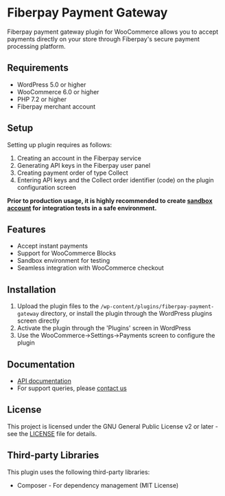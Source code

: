 # Fiberpay Payment Gateway

Fiberpay payment gateway plugin for WooCommerce allows you to accept payments directly on your store through Fiberpay's secure payment processing platform.

## Requirements

- WordPress 5.0 or higher
- WooCommerce 6.0 or higher
- PHP 7.2 or higher
- Fiberpay merchant account

## Setup

Setting up plugin requires as follows:
1. Creating an account in the Fiberpay service
2. Generating API keys in the Fiberpay user panel
3. Creating payment order of type Collect
4. Entering API keys and the Collect order identifier (code) on the plugin configuration screen

**Prior to production usage, it is highly recommended to create [sandbox account](https://test.fiberpay.pl) for integration tests in a safe environment.**

## Features

- Accept instant payments
- Support for WooCommerce Blocks
- Sandbox environment for testing
- Seamless integration with WooCommerce checkout

## Installation

1. Upload the plugin files to the `/wp-content/plugins/fiberpay-payment-gateway` directory, or install the plugin through the WordPress plugins screen directly
2. Activate the plugin through the 'Plugins' screen in WordPress
3. Use the WooCommerce->Settings->Payments screen to configure the plugin

## Documentation

- [API documentation](https://fiberpay.gitbook.io/fiberpay/fiberpay)
- For support queries, please [contact us](mailto:info@fiberpay.pl)

## License

This project is licensed under the GNU General Public License v2 or later - see the [LICENSE](LICENSE) file for details.

## Third-party Libraries

This plugin uses the following third-party libraries:
- Composer - For dependency management (MIT License)
